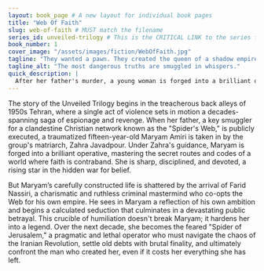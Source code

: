 ```yaml
---
layout: book_page # A new layout for individual book pages
title: "Web Of Faith"
slug: web-of-faith # MUST match the filename
series_id: unveiled-trilogy # This is the CRITICAL LINK to the series file
book_number: 1
cover_image: "/assets/images/fiction/WebOfFaith.jpg"
tagline: "They wanted a pawn. They created the queen of a shadow empire."
tagline_alt: "The most dangerous truths are smuggled in whispers."
quick_description: |
  After her father's murder, a young woman is forged into a brilliant operative for a clandestine smuggling ring known as the "Spider's Web." A devastating betrayal transforms her from a loyal agent into the feared "Spider of Jerusalem," a legend born from a quest for vengeance.
---
```

The story of the Unveiled Trilogy begins in the treacherous back alleys of 1950s Tehran, where a single act of violence sets in motion a decades-spanning saga of espionage and revenge. When her father, a key smuggler for a clandestine Christian network known as the "Spider's Web," is publicly executed, a traumatized fifteen-year-old Maryam Amiri is taken in by the group's matriarch, Zahra Javadpour. Under Zahra's guidance, Maryam is forged into a brilliant operative, mastering the secret routes and codes of a world where faith is contraband. She is sharp, disciplined, and devoted, a rising star in the hidden war for belief.

But Maryam’s carefully constructed life is shattered by the arrival of Farid Nassiri, a charismatic and ruthless criminal mastermind who co-opts the Web for his own empire. He sees in Maryam a reflection of his own ambition and begins a calculated seduction that culminates in a devastating public betrayal. This crucible of humiliation doesn't break Maryam; it hardens her into a legend. Over the next decade, she becomes the feared "Spider of Jerusalem," a pragmatic and lethal operator who must navigate the chaos of the Iranian Revolution, settle old debts with brutal finality, and ultimately confront the man who created her, even if it costs her everything she has left.

